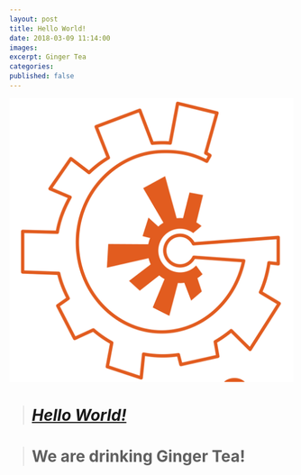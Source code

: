 ```yaml
---
layout: post
title: Hello World!
date: 2018-03-09 11:14:00
images:
excerpt: Ginger Tea
categories:
published: false
---
```


![](/uploads/versions/generator-1---x----1331-1331x---.png)

> # [***Hello World!***](fb,com/generator9.8)

> # We are drinking Ginger Tea!